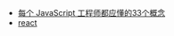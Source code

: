 * [每个 JavaScript 工程师都应懂的33个概念](https://github.com/stephentian/33-js-concepts)
* [react](http://huziketang.mangojuice.top/books/react/lesson1)
